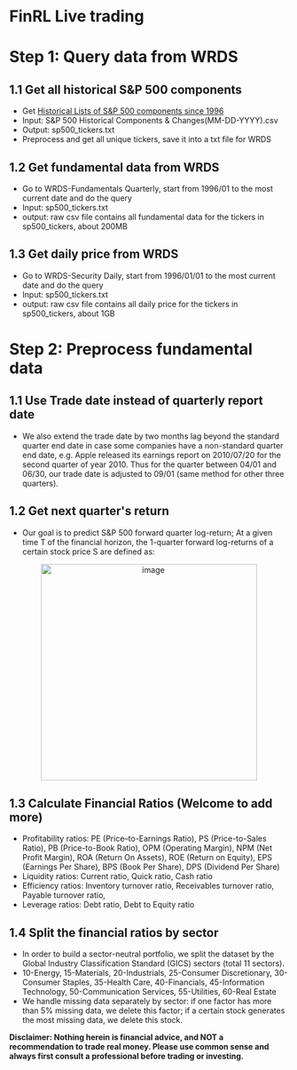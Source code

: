 # FinRL Live trading

# Step 1: Query data from WRDS
## 1.1 Get all historical S&P 500 components 
* Get [Historical Lists of S&P 500 components since 1996](https://github.com/fja05680/sp500) 
* Input: S&P 500 Historical Components & Changes(MM-DD-YYYY).csv
* Output: sp500_tickers.txt
* Preprocess and get all unique tickers, save it into a txt file for WRDS

## 1.2 Get fundamental data from WRDS
* Go to WRDS-Fundamentals Quarterly, start from 1996/01 to the most current date and do the query
* Input: sp500_tickers.txt
* output: raw csv file contains all fundamental data for the tickers in sp500_tickers, about 200MB

## 1.3 Get daily price from WRDS
* Go to WRDS-Security Daily, start from 1996/01/01 to the most current date and do the query
* Input: sp500_tickers.txt
* output: raw csv file contains all daily price for the tickers in sp500_tickers, about 1GB

# Step 2: Preprocess fundamental data
## 1.1 Use Trade date instead of quarterly report date
* We also extend the trade date by two months lag beyond the standard quarter end date in case some companies have a non-standard quarter end date, e.g. Apple released its earnings report on 2010/07/20 for the second quarter of year 2010. Thus for the quarter between 04/01 and 06/30, our trade date is adjusted to 09/01 (same method for other
three quarters).
## 1.2 Get next quarter's return
* Our goal is to predict S&P 500 forward quarter log-return; At a given time T of the financial horizon, the 1-quarter forward log-returns of a certain stock price S are defined as:
<div align="center">
<img align="center" width="390" alt="image" src="https://user-images.githubusercontent.com/31713746/197394617-a99436da-d20a-42c2-a63b-6af9d1a999de.png">
</div>

## 1.3 Calculate Financial Ratios (Welcome to add more)
* Profitability ratios: PE (Price–to-Earnings Ratio), PS (Price-to-Sales Ratio), PB (Price-to-Book Ratio), OPM (Operating Margin), NPM (Net Profit Margin), ROA (Return On Assets), ROE (Return on Equity), EPS (Earnings Per Share), BPS (Book Per Share), DPS (Dividend Per Share)
* Liquidity ratios: Current ratio, Quick ratio, Cash ratio
* Efficiency ratios: Inventory turnover ratio, Receivables turnover ratio, Payable turnover ratio, 
* Leverage ratios: Debt ratio, Debt to Equity ratio

## 1.4 Split the financial ratios by sector
* In order to build a sector-neutral portfolio, we split the dataset by the Global Industry Classification Standard (GICS) sectors (total 11 sectors). 
* 10-Energy, 15-Materials, 20-Industrials, 25-Consumer Discretionary, 30-Consumer Staples, 35-Health Care, 40-Financials, 45-Information Technology, 50-Communication Services, 55-Utilities, 60-Real Estate
* We handle missing data separately by sector: if one factor has more than 5% missing data, we delete this factor; if a certain stock generates the most missing data, we delete this stock.


**Disclaimer: Nothing herein is financial advice, and NOT a recommendation to trade real money. Please use common sense and always first consult a professional before trading or investing.**
